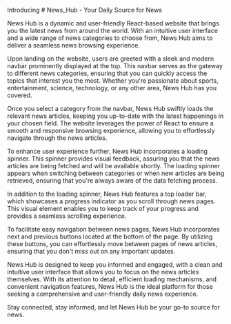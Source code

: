Introducing # News_Hub - Your Daily Source for News

News Hub is a dynamic and user-friendly React-based website that brings you the latest news from around the world. With an intuitive user interface and a wide range of news categories to choose from, News Hub aims to deliver a seamless news browsing experience.

Upon landing on the website, users are greeted with a sleek and modern navbar prominently displayed at the top. This navbar serves as the gateway to different news categories, ensuring that you can quickly access the topics that interest you the most. Whether you're passionate about sports, entertainment, science, technology, or any other area, News Hub has you covered.

Once you select a category from the navbar, News Hub swiftly loads the relevant news articles, keeping you up-to-date with the latest happenings in your chosen field. The website leverages the power of React to ensure a smooth and responsive browsing experience, allowing you to effortlessly navigate through the news articles.

To enhance user experience further, News Hub incorporates a loading spinner. This spinner provides visual feedback, assuring you that the news articles are being fetched and will be available shortly. The loading spinner appears when switching between categories or when new articles are being retrieved, ensuring that you're always aware of the data fetching process.

In addition to the loading spinner, News Hub features a top loader bar, which showcases a progress indicator as you scroll through news pages. This visual element enables you to keep track of your progress and provides a seamless scrolling experience.

To facilitate easy navigation between news pages, News Hub incorporates next and previous buttons located at the bottom of the page. By utilizing these buttons, you can effortlessly move between pages of news articles, ensuring that you don't miss out on any important updates.

News Hub is designed to keep you informed and engaged, with a clean and intuitive user interface that allows you to focus on the news articles themselves. With its attention to detail, efficient loading mechanisms, and convenient navigation features, News Hub is the ideal platform for those seeking a comprehensive and user-friendly daily news experience.

Stay connected, stay informed, and let News Hub be your go-to source for news.
